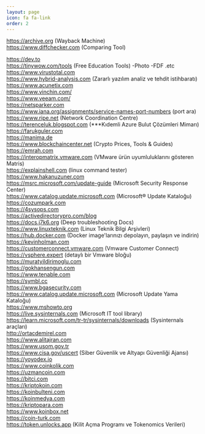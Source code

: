 ```yaml
---
layout: page
icon: fa fa-link
order: 2
---
```


<!-- wp:preformatted -->

https://archive.org (Wayback Machine)  
https://www.diffchecker.com (Comparing Tool)  

https://dev.to  
https://tinywow.com/tools (Free Education Tools) -Photo -FDF .etc  
https://www.virustotal.com  
https://www.hybrid-analysis.com (Zararlı yazılım analiz ve tehdit istihbaratı)  
https://www.acunetix.com  
https://www.vinchin.com/  
https://www.veeam.com/  
https://netsparker.com  
https://www.iana.org/assignments/service-names-port-numbers (port ara)  
https://www.ripe.net (Network Coordination Centre)  
https://terenceluk.blogspot.com (***Kıdemli Azure Bulut Çözümleri Mimarı)  
https://farukguler.com  
https://manima.de  
https://www.blockchaincenter.net (Crypto Prices, Tools & Guides)  
https://emrah.com  
https://interopmatrix.vmware.com (VMware ürün uyumluluklarını gösteren Matris)  
https://explainshell.com (linux command tester)  
https://www.hakanuzuner.com  
https://msrc.microsoft.com/update-guide (Microsoft Security Response Center)  
https://www.catalog.update.microsoft.com (Microsoft® Update Kataloğu)  
https://cozumpark.com  
https://4sysops.com  
https://activedirectorypro.com/blog  
https://docs.j7k6.org (Deep troubleshooting Docs)  
https://www.linuxteknik.com (Linux Teknik Bilgi Arşivleri)  
https://hub.docker.com (Docker image'larınızı depolayın, paylaşın ve indirin)  
https://kevinholman.com  
https://customerconnect.vmware.com (Vmware Customer Connect)  
https://vsphere.expert (detaylı bir Vmware bloğu)  
https://muratyildirimoglu.com  
https://gokhansengun.com  
https://www.tenable.com  
https://symbl.cc  
https://www.bgasecurity.com  
https://www.catalog.update.microsoft.com (Microsoft Update Yama Kataloğu)  
https://www.mshowto.org  
https://live.sysinternals.com (Microsoft IT tool library)  
https://learn.microsoft.com/tr-tr/sysinternals/downloads (Sysinternals araçları)  
http://ortacdemirel.com  
https://www.alitajran.com  
https://www.usom.gov.tr  
https://www.cisa.gov/uscert (Siber Güvenlik ve Altyapı Güvenliği Ajansı)  
https://yoyodex.io  
https://www.coinkolik.com  
https://uzmancoin.com  
https://bitci.com  
https://kriptokoin.com  
https://koinbulteni.com  
https://koinmedya.com  
https://kriptopara.com  
https://www.koinbox.net  
https://coin-turk.com  
https://token.unlocks.app (Kilit Açma Programı ve Tokenomics Verileri)  
<!-- /wp:preformatted -->
